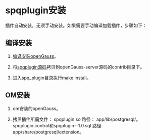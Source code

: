 # spqplugin安装

插件自动安装，无须手动安装。如果需要手动编译加载插件，步骤如下：

## 编译安装

1. [编译安装openGauss](https://gitcode.com/opengauss/openGauss-server#%E7%BC%96%E8%AF%91)。

2. 将[spqplugin源码](https://gitcode.com/opengauss/Plugin/tree/master/contrib/spq_plugin)拷贝到openGauss-server源码的contrib目录下。

3. 进入spq_plugin目录执行make install。

## OM安装

1. om安装的openGauss。

2. 拷贝插件所需文件： spqplugin.so 路径： app/lib/postgresql/。 spqplugin.control和spqplugin--1.0.sql 路径 app/share/postgresql/extension。
